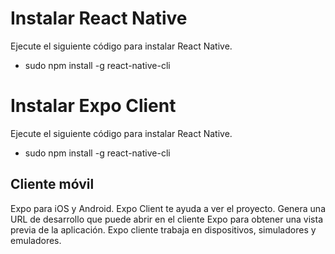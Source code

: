 Instalar React Native
===================
Ejecute el siguiente código para instalar React Native.
- sudo npm install -g react-native-cli

Instalar Expo Client
===================
Ejecute el siguiente código para instalar React Native.
- sudo npm install -g react-native-cli

Cliente móvil
------------
Expo para iOS y Android.
Expo Client te ayuda a ver el proyecto. Genera una URL de desarrollo que puede abrir en el cliente Expo para obtener una vista previa de la aplicación. Expo cliente trabaja en dispositivos, simuladores y emuladores.
